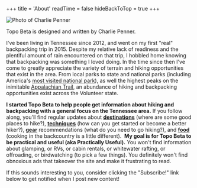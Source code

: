 +++
title = 'About'
readTime = false
hideBackToTop = true
+++

![Photo of Charlie Penner](/about/charlie.penner.jpg#wrapright)

Topo Beta is designed and written by Charlie Penner.

I've been living in Tennessee since 2012, and went on my first "real" backpacking trip in 2015. Despite my relative lack of readiness and the plentiful amount of rain encountered on that trip, I hobbled home knowing that backpacking was something I loved doing. In the time since then I've come to greatly appreciate the variety of terrain and hiking opportunities that exist in the area. From local parks to state and national parks (including America's [most visited national park](https://www.nps.gov/grsm/index.htm)), as well the highest peaks on the inimitable [Appalachian Trail](https://appalachiantrail.org/), an abundance of hiking and backpacking opportunities exist across the Volunteer state.

**I started Topo Beta to help people get information about hiking and backpacking with a general focus on the Tennessee area.** If you follow along, you'll find regular updates about [**destinations**](/tags/destinations) (where are some good places to hike?), [**techniques**](/tags/techniques) (how can you get started or become a better hiker?), [**gear**](/tags/gear) recommendations (what do you need to go hiking?), and [**food**](/tags/food) (cooking in the backcountry is a little different).  **My goal is for Topo Beta to be practical and useful (aka Practically Useful).** You won't find information about glamping, or RVs, or cabin rentals, or whitewater rafting, or offroading, or birdwatching (to pick a few things). You definitely won't find obnoxious ads that takeover the site and make it frustrating to read.

If this sounds interesting to you, consider clicking the "Subscribe!" link below to get notified when I post new content!
